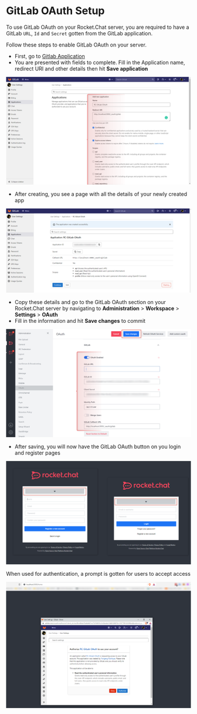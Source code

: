 # GitLab OAuth Setup

To use GitLab OAuth on your Rocket.Chat server, you are required to have a GitLab `URL`, `Id` and `Secret` gotten from the GitLab application.

Follow these steps to enable GitLab OAuth on your server.

* First, go to [Gitlab Application](https://gitlab.com/-/profile/applications)
* You are presented with fields to complete. Fill in the Application name, redirect URI and other details then hit **Save application**

![](<../../../../.gitbook/assets/image (661) (1) (1).png>)

* After creating, you see a page with all the details of your newly created app

![](<../../../../.gitbook/assets/image (681) (1) (1) (1).png>)

* Copy these details and go to the GitLab OAuth section on your Rocket.Chat server by navigating to **Administration** > **Workspace** > **Settings** > **OAuth**
* Fill in the information and hit **Save changes** to commit

![](<../../../../.gitbook/assets/image (670) (1) (1) (1).png>)

* After saving, you will now have the GitLab OAuth button on you login and register pages

![](<../../../../.gitbook/assets/image (641) (1) (1) (1).png>)

When used for authentication, a prompt is gotten for users to accept access

![](<../../../../.gitbook/assets/image (684) (1) (1).png>)
